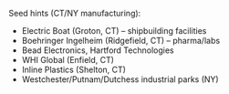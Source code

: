 Seed hints (CT/NY manufacturing):
- Electric Boat (Groton, CT) – shipbuilding facilities
- Boehringer Ingelheim (Ridgefield, CT) – pharma/labs
- Bead Electronics, Hartford Technologies
- WHI Global (Enfield, CT)
- Inline Plastics (Shelton, CT)
- Westchester/Putnam/Dutchess industrial parks (NY)
